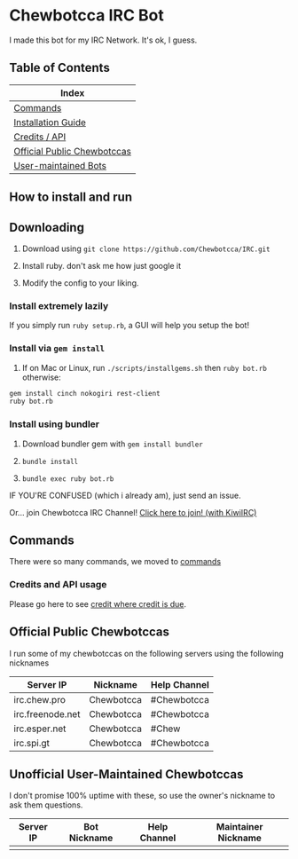 # Chewbotcca IRC Bot

I made this bot for my IRC Network. It's ok, I guess.

## Table of Contents

| Index
| -----
| [Commands](commands)
| [Installation Guide](install)
| [Credits / API](credits)
| [Official Public Chewbotccas](use)
| [User-maintained Bots](community)

## How to install and run

## Downloading

1) Download using `git clone https://github.com/Chewbotcca/IRC.git`

2) Install ruby. don't ask me how just google it

3) Modify the config to your liking.

### Install extremely lazily

If you simply run `ruby setup.rb`, a GUI will help you setup the bot!

### Install via `gem install`

1) If on Mac or Linux, run `./scripts/installgems.sh` then `ruby bot.rb` otherwise:

```bash
gem install cinch nokogiri rest-client
ruby bot.rb
```

### Install using bundler

1) Download bundler gem with `gem install bundler`

2) `bundle install`

3) `bundle exec ruby bot.rb`

IF YOU'RE CONFUSED (which i already am), just send an issue.

Or... join Chewbotcca IRC Channel! [Click here to join! (with KiwiIRC)](irc)

## Commands

There were so many commands, we moved to [commands](commands)

### Credits and API usage

Please go here to see [credit where credit is due](credits).

## Official Public Chewbotccas

I run some of my chewbotccas on the following servers using the following nicknames

Server IP        | Nickname   | Help Channel
---------------- | ---------- | ------------
irc.chew.pro     | Chewbotcca | #Chewbotcca
irc.freenode.net | Chewbotcca | #Chewbotcca
irc.esper.net    | Chewbotcca | #Chew
irc.spi.gt       | Chewbotcca | #Chewbotcca

## Unofficial User-Maintained Chewbotccas

I don't promise 100% uptime with these, so use the owner's nickname to ask them questions.

Server IP | Bot Nickname | Help Channel | Maintainer Nickname
--------- | ------------ | ------------ | -------------------
          |              |              |
